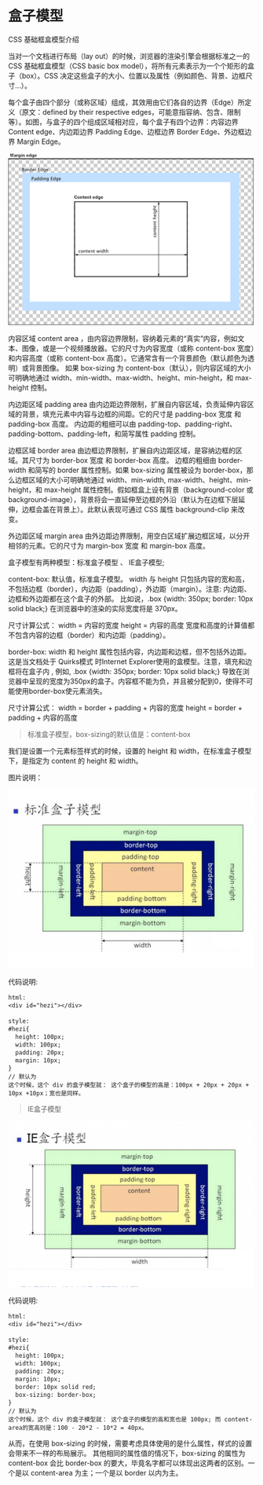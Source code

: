 # 盒子模型

CSS 基础框盒模型介绍

当对一个文档进行布局（lay out）的时候，浏览器的渲染引擎会根据标准之一的 CSS 基础框盒模型（CSS basic box model），将所有元素表示为一个个矩形的盒子（box）。CSS 决定这些盒子的大小、位置以及属性（例如颜色、背景、边框尺寸…）。

每个盒子由四个部分（或称区域）组成，其效用由它们各自的边界（Edge）所定义（原文：defined by their respective edges，可能意指容纳、包含、限制等）。如图，与盒子的四个组成区域相对应，每个盒子有四个边界：内容边界 Content edge、内边距边界 Padding Edge、边框边界 Border Edge、外边框边界 Margin Edge。

<img src="../media/csshezi0.png" width="500px"/>


内容区域 content area ，由内容边界限制，容纳着元素的“真实”内容，例如文本、图像，或是一个视频播放器。它的尺寸为内容宽度（或称 content-box 宽度）和内容高度（或称 content-box 高度）。它通常含有一个背景颜色（默认颜色为透明）或背景图像。
如果 box-sizing 为 content-box（默认），则内容区域的大小可明确地通过 width、min-width、max-width、height、min-height，和 max-height 控制。

内边距区域 padding area 由内边距边界限制，扩展自内容区域，负责延伸内容区域的背景，填充元素中内容与边框的间距。它的尺寸是 padding-box 宽度 和 padding-box 高度。
内边距的粗细可以由 padding-top、padding-right、padding-bottom、padding-left，和简写属性 padding 控制。

边框区域 border area 由边框边界限制，扩展自内边距区域，是容纳边框的区域。其尺寸为 border-box  宽度 和 border-box 高度。
边框的粗细由 border-width 和简写的 border 属性控制。如果 box-sizing 属性被设为 border-box，那么边框区域的大小可明确地通过 width、min-width, max-width、height、min-height，和 max-height 属性控制。假如框盒上设有背景（background-color 或 background-image），背景将会一直延伸至边框的外沿（默认为在边框下层延伸，边框会盖在背景上）。此默认表现可通过 CSS 属性 background-clip 来改变。

外边距区域 margin area 由外边距边界限制，用空白区域扩展边框区域，以分开相邻的元素。它的尺寸为 margin-box 宽度 和 margin-box 高度。

盒子模型有两种模型：标准盒子模型 、 IE盒子模型;

content-box:
默认值，标准盒子模型。 width 与 height 只包括内容的宽和高， 不包括边框（border），内边距（padding），外边距（margin）。注意: 内边距、边框和外边距都在这个盒子的外部。 比如说，.box {width: 350px; border: 10px solid black;} 在浏览器中的渲染的实际宽度将是 370px。

尺寸计算公式：
width = 内容的宽度
height = 内容的高度
宽度和高度的计算值都不包含内容的边框（border）和内边距（padding）。

border-box: 
width 和 height 属性包括内容，内边距和边框，但不包括外边距。这是当文档处于 Quirks模式 时Internet Explorer使用的盒模型。注意，填充和边框将在盒子内 , 例如, .box {width: 350px; border: 10px solid black;} 导致在浏览器中呈现的宽度为350px的盒子。内容框不能为负，并且被分配到0，使得不可能使用border-box使元素消失。

尺寸计算公式：
width = border + padding + 内容的宽度
height = border + padding + 内容的高度



> 标准盒子模型，box-sizing的默认值是：content-box

我们是设置一个元素标签样式的时候，设置的 height 和 width，在标准盒子模型下，是指定为 content 的 height 和 width。

<p>图片说明： </p>
<img src="../media/css/csshezi1.png" width="500px"/>

代码说明:

```
html: 
<div id="hezi"></div>

style:
#hezi{
  height: 100px;
  width: 100px;
  padding: 20px;
  margin: 10px;
}
// 默认为
这个时候，这个 div 的盒子模型就： 这个盒子的模型的高是：100px + 20px + 20px + 10px +10px；宽也是同样。
```


> IE盒子模型

<img src="../media/css/csshezi2.png" width="500px"/>

代码说明:

```
html: 
<div id="hezi"></div>

style:
#hezi{
  height: 100px;
  width: 100px;
  padding: 20px;
  margin: 10px;
  border: 10px solid red;
  box-sizing: border-box;
}
// 默认为
这个时候，这个 div 的盒子模型就： 这个盒子的模型的高和宽也是 100px; 而 content-area的宽高则是：100 - 20*2 - 10*2 = 40px。
```

从而，在使用 box-sizing 的时候，需要考虑具体使用的是什么属性，样式的设置会带来不一样的布局展示。
其他相同的属性值的情况下，box-sizing 的属性为 content-box 会比 border-box 的要大，毕竟名字都可以体现出这两者的区别。一个是以 content-area 为主；一个是以 border 以内为主。